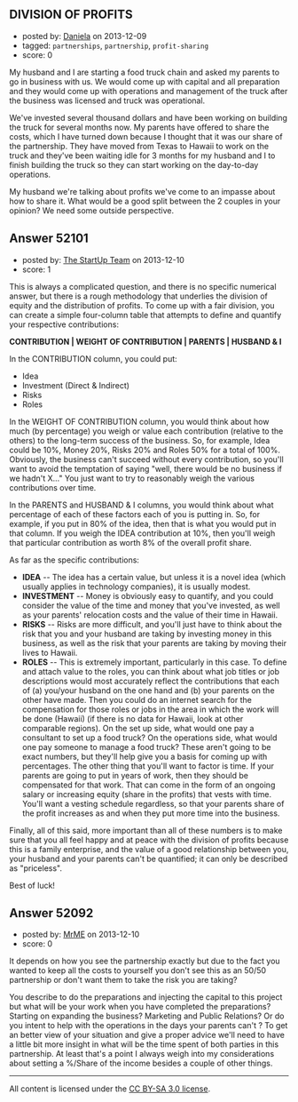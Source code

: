 ## DIVISION OF PROFITS

- posted by: [Daniela](https://stackexchange.com/users/-1/30018-daniela) on 2013-12-09
- tagged: `partnerships`, `partnership`, `profit-sharing`
- score: 0

<p>My husband and I are starting a food truck chain and asked my parents to go in business with us. We would come up with capital and all preparation and they would come up with operations and management of the truck after the business was licensed and truck was operational.</p>

<p>We've invested several thousand dollars and have been working on building the truck for several months now. My parents have offered to share the costs, which I have turned down because I thought that it was our share of the partnership. They have moved from Texas to Hawaii to work on the truck and they've been waiting idle for 3 months for my husband and I to finish building the truck so they can start working on the day-to-day operations. </p>

<p>My husband we're talking about profits we've come to an impasse about how to share it. What would be a good split between the 2 couples in your opinion? We need some outside perspective.</p>



## Answer 52101

- posted by: [The StartUp Team](https://stackexchange.com/users/-1/29947-the-startup-team) on 2013-12-10
- score: 1

<p>This is always a complicated question, and there is no specific numerical answer, but there is a rough methodology that underlies the division of equity and the distribution of profits.  To come up with a fair division, you can create a simple four-column table that attempts to define and quantify your respective contributions:</p>

<p><strong>CONTRIBUTION | WEIGHT OF CONTRIBUTION | PARENTS | HUSBAND &amp; I</strong></p>

<p>In the CONTRIBUTION column, you could put:</p>

<ul>
<li>Idea</li>
<li>Investment (Direct &amp; Indirect)</li>
<li>Risks</li>
<li>Roles</li>
</ul>

<p>In the WEIGHT OF CONTRIBUTION column, you would think about how much (by percentage) you weigh or value each contribution (relative to the others) to the long-term success of the business.  So, for example, Idea could be 10%, Money 20%, Risks 20% and Roles 50% for a total of 100%.  Obviously, the business can't succeed without every contribution, so you'll want to avoid the temptation of saying "well, there would be no business if we hadn't X..."  You just want to try to reasonably weigh the various contributions over time.</p>

<p>In the PARENTS and HUSBAND &amp; I columns, you would think about what percentage of each of these factors each of you is putting in.  So, for example, if you put in 80% of the idea, then that is what you would put in that column.  If you weigh the IDEA contribution at 10%, then you'll weigh that particular contribution as worth 8% of the overall profit share.</p>

<p>As far as the specific contributions:</p>

<ul>
<li><strong>IDEA</strong> -- The idea has a certain value, but unless it is a novel idea (which usually applies in technology companies), it is usually modest.</li>
<li><strong>INVESTMENT</strong> -- Money is obviously easy to quantify, and you could consider the value of the time and money that you've invested, as well as your parents' relocation costs and the value of their time in Hawaii.</li>
<li><strong>RISKS</strong> -- Risks are more difficult, and you'll just have to think about the risk that you and your husband are taking by investing money in this business, as well as the risk that your parents are taking by moving their lives to Hawaii.</li>
<li><strong>ROLES</strong> -- This is extremely important, particularly in this case.  To define and attach value to the roles, you can think about what job titles or job descriptions would most accurately reflect the contributions that each of (a) you/your husband on the one hand and (b) your parents on the other have made.  Then you could do an internet search for the compensation for those roles or jobs in the area in which the work will be done (Hawaii) (if there is no data for Hawaii, look at other comparable regions).  On the set up side, what would one pay a consultant to set up a food truck?  On the operations side, what would one pay someone to manage a food truck?  These aren't going to be exact numbers, but they'll help give you a basis for coming up with percentages.  The other thing that you'll want to factor is time.  If your parents are going to put in years of work, then they should be compensated for that work.  That can come in the form of an ongoing salary or increasing equity (share in the profits) that vests with time.  You'll want a vesting schedule regardless, so that your parents share of the profit increases as and when they put more time into the business.</li>
</ul>

<p>Finally, all of this said, more important than all of these numbers is to make sure that you all feel happy and at peace with the division of profits because this is a family enterprise, and the value of a good relationship between you, your husband and your parents can't be quantified; it can only be described as "priceless".</p>

<p>Best of luck!</p>



## Answer 52092

- posted by: [MrME](https://stackexchange.com/users/-1/29969-mrme) on 2013-12-10
- score: 0

<p>It depends on how you see the partnership exactly but due to the fact you wanted to keep all the costs to yourself you don't see this as an 50/50 partnership or don't want them to take the risk you are taking? </p>

<p>You describe to do the preparations and injecting the capital to this project but what will be your work when you have completed the preparations? Starting on expanding the business? Marketing and Public Relations? Or do you intent to help with the operations in the days your parents can't ? To get an better view of your situation and give a proper advice we'll need to have a little bit more insight in what will be the time spent of both parties in this partnership. At least that's a point I always weigh into my considerations about setting a %/Share of the income besides a couple of other things. </p>




---

All content is licensed under the [CC BY-SA 3.0 license](https://creativecommons.org/licenses/by-sa/3.0/).
